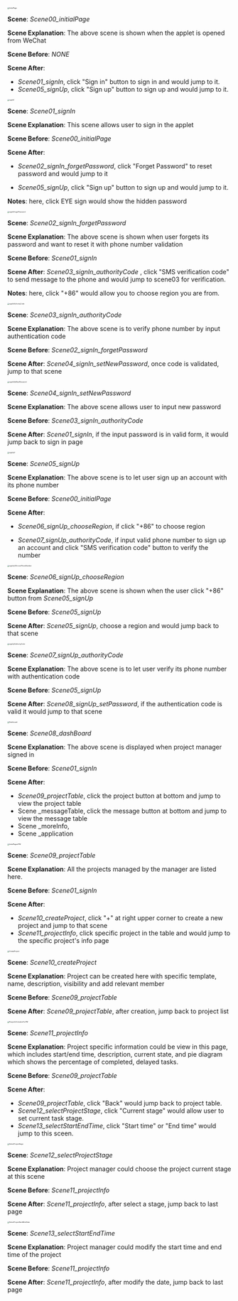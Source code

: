 <img src="C:\Users\Zack_\Desktop\team202101\Prototype\Prototype\loginPage\InitialPage.png" alt="InitialPage" style="zoom:25%;" />

**Scene**: *Scene00_initialPage*

**Scene Explanation**: The above scene is shown when the applet is opened from WeChat

**Scene Before**: *NONE*

**Scene After**: 

- *Scene01_signIn*, click "Sign in" button to sign in and would jump to it.
- *Scene05_signUp*, click "Sign up" button to sign up and would jump to it.











<img src="C:\Users\Zack_\Desktop\team202101\Prototype\Prototype\loginPage\signIn\signIn1.PNG" alt="signIn1" style="zoom:25%;" />

**Scene**: *Scene01_signIn*

**Scene Explanation**: This scene allows user to sign in the applet

**Scene Before**: *Scene00_initialPage*

**Scene After**: 

- *Scene02_signIn_forgetPassword*, click "Forget Password" to reset password and would jump to it

- *Scene05_signUp*, click "Sign up" button to sign up and would jump to it.

**Notes**: here, click EYE sign would show the hidden password





<img src="C:\Users\Zack_\Desktop\team202101\Prototype\Prototype\loginPage\signIn\signInForgetPassword.PNG" alt="signInForgetPassword" style="zoom:25%;" />

**Scene**: *Scene02_signIn_forgetPassword* 

**Scene Explanation**: The above scene is shown when user forgets its password and want to reset it with phone number validation

**Scene Before**: *Scene01_signIn*

**Scene After**: *Scene03_signIn_authorityCode* , click "SMS verification code" to send message to the phone and would jump to scene03 for verification.

**Notes**: here, click "+86" would allow you to choose region you are from.



<img src="C:\Users\Zack_\Desktop\team202101\Prototype\Prototype\loginPage\signIn\signInAuthorityCode.PNG" alt="signInAuthorityCode" style="zoom:25%;" />

**Scene**: *Scene03_signIn_authorityCode* 

**Scene Explanation**: The above scene is to verify phone number by input authentication code

**Scene Before**:  *Scene02_signIn_forgetPassword*

**Scene After**: *Scene04_signIn_setNewPassword*, once code is validated, jump to that scene 





<img src="C:\Users\Zack_\Desktop\team202101\Prototype\Prototype\loginPage\signIn\signInSetNewPassword.PNG" alt="signInSetNewPassword" style="zoom:25%;" />

**Scene**: *Scene04_signIn_setNewPassword*  

**Scene Explanation**: The above scene allows user to input new password

**Scene Before**: *Scene03_signIn_authorityCode* 

**Scene After**: *Scene01_signIn*, if the input password is in valid form, it would jump back to sign in page





<img src="C:\Users\Zack_\Desktop\team202101\Prototype\Prototype\loginPage\signUp\signUp1.PNG" alt="signUp1" style="zoom:25%;" />

**Scene**: *Scene05_signUp*

**Scene Explanation**: The above scene is to let user sign up an account with its phone number

**Scene Before**: *Scene00_initialPage*

**Scene After**: 

- *Scene06_signUp_chooseRegion*, if click "+86" to choose region

- *Scene07_signUp_authorityCode*, if input valid phone number to sign up an account and click "SMS verification code" button to verify the number 



<img src="C:\Users\Zack_\Desktop\team202101\Prototype\Prototype\loginPage\signUp\signUp2ChoosePhoneNumber.PNG" alt="signUp2ChoosePhoneNumber" style="zoom:25%;" />

**Scene**: *Scene06_signUp_chooseRegion*

**Scene Explanation**: The above scene is shown when the user click "+86" button from *Scene05_signUp*

**Scene Before**: *Scene05_signUp*

**Scene After**: *Scene05_signUp*, choose a region and would jump back to that scene



<img src="C:\Users\Zack_\Desktop\team202101\Prototype\Prototype\loginPage\signUp\signUpAuthorityCode.PNG" alt="signUpAuthorityCode" style="zoom:25%;" />

**Scene**: *Scene07_signUp_authorityCode*

**Scene Explanation**: The above scene is to let user verify its phone number with authentication code

**Scene Before**: *Scene05_signUp*

**Scene After**: *Scene08_signUp_setPassword*, if the authentication code is valid it would jump to that scene



<img src="C:\Users\Zack_\Desktop\team202101\Prototype\Prototype\FourUsers\ProjectManagement\Dashboard.PNG" alt="Dashboard" style="zoom:25%;" />



**Scene**: *Scene08_dashBoard*

**Scene Explanation**: The above scene is displayed when project manager signed in

**Scene Before**: *Scene01_signIn*

**Scene After**: 

- *Scene09_projectTable*, click the project button at bottom and jump to view the project table
- Scene _messageTable, click the message button at bottom and jump to view the message table
- Scene _moreInfo, 
- Scene _application



<img src="C:\Users\Zack_\Desktop\team202101\Prototype\Prototype\FourUsers\ProjectManagement\InitialPageofPM.png" alt="InitialPageofPM" style="zoom:25%;" />

**Scene**: *Scene09_projectTable*

**Scene Explanation**: All the projects managed by the manager are listed here.

**Scene Before**: *Scene01_signIn*

**Scene After**: 

- *Scene10_createProject*, click "+" at right upper corner to create a new project and jump to that scene
- *Scene11_projectInfo*, click specific project in the table and would jump to the specific project's info page



<img src="C:\Users\Zack_\Desktop\team202101\Prototype\Prototype\FourUsers\ProjectManagement\CreateProject.png" alt="CreateProject" style="zoom:25%;" />

**Scene**: *Scene10_createProject*

**Scene Explanation**: Project can be created here with specific template, name, description, visibility and add relevant member

**Scene Before**: *Scene09_projectTable*

**Scene After**: *Scene09_projectTable*, after creation, jump back to project list



<img src="C:\Users\Zack_\Desktop\team202101\Prototype\Prototype\FourUsers\ProjectManagement\PeojectInformationForPM.png" alt="PeojectInformationForPM" style="zoom:25%;" />

**Scene**: *Scene11_projectInfo*

**Scene Explanation**: Project specific information could be view in this page, which includes start/end time, description, current state, and pie diagram which shows the percentage of completed, delayed tasks.

**Scene Before**: *Scene09_projectTable*

**Scene After**: 

- *Scene09_projectTable*, click "Back" would jump back to project table.
- *Scene12_selectProjectStage*, click "Current stage" would allow user to set current task stage.
- *Scene13_selectStartEndTime*, click "Start time" or "End time" would jump to this sceen.



<img src="C:\Users\Zack_\Desktop\team202101\Prototype\Prototype\FourUsers\ProjectManagement\SelectProjectStage.png" alt="SelectProjectStage" style="zoom:25%;" />

**Scene**: *Scene12_selectProjectStage*

**Scene Explanation**: Project manager could choose the project current stage at this scene

**Scene Before**: *Scene11_projectInfo*

**Scene After**: *Scene11_projectInfo*, after select a stage, jump back to last page 



<img src="C:\Users\Zack_\Desktop\team202101\Prototype\Prototype\FourUsers\ProjectManagement\SelectProjectStart&EndDate.PNG" alt="SelectProjectStart&EndDate" style="zoom:25%;" />

**Scene**: *Scene13_selectStartEndTime*

**Scene Explanation**: Project manager could modify the start time and end time of the project

**Scene Before**: *Scene11_projectInfo*

**Scene After**: *Scene11_projectInfo*, after modify the date, jump back to last page 

